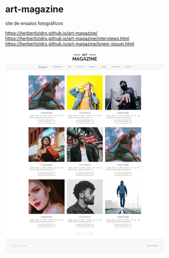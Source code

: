 # art-magazine
site de ensaios fotográficos

https://herbertizidro.github.io/art-magazine/
https://herbertizidro.github.io/art-magazine/interviews.html
https://herbertizidro.github.io/art-magazine/lorem-ipsum.html


<img src="https://raw.githubusercontent.com/herbertizidro/art-magazine/main/screenshot.png">

